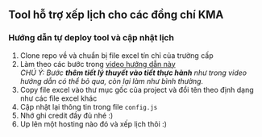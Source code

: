## Tool hỗ trợ xếp lịch cho các đồng chí KMA
### Hướng dẫn tự deploy tool và cập nhật lịch
1. Clone repo về và chuẩn bị file excel tín chỉ của trường cấp
2. Làm theo các bước trong [video hướng dẫn này](https://www.youtube.com/watch?v=rQEv9uwFc18)  
*CHÚ Ý: Bước **thêm tiết lý thuyết vào tiết thực hành** như trong video hướng dẫn có thể bỏ qua, còn lại làm như bình thường.*
3. Copy file excel vào thư mục gốc của project và đổi tên theo định dạng như các file excel khác
4. Cập nhật lại thông tin trong file `config.js`
5. Nhớ ghi credit đầy đủ nhé :)
5. Up lên một hosting nào đó và xếp lịch thôi :)
